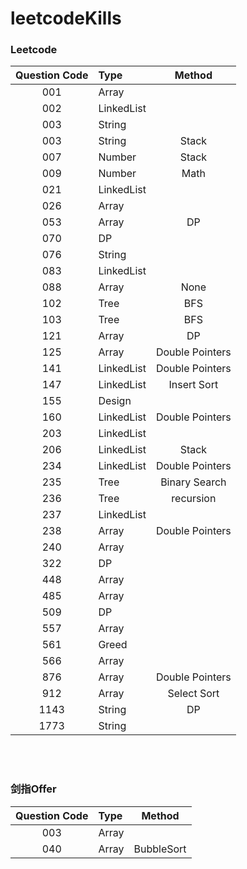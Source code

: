 # leetcodeKills
### Leetcode
|Question Code | Type  | Method |
|:---:|:---|:---:|
|001  |Array|  
|002  |LinkedList|  
|003  |String|  
|003  |String| Stack
|007  |Number| Stack
|009  |Number| Math
|021  |LinkedList|  
|026  |Array|  
|053  |Array| DP  
|070  |DP|  
|076  |String|  
|083  |LinkedList| 
|088  |Array| None  
|102  |Tree| BFS
|103  |Tree| BFS
|121  |Array| DP
|125  |Array| Double Pointers
|141  |LinkedList| Double Pointers
|147  |LinkedList| Insert Sort
|155  |Design
|160  |LinkedList| Double Pointers
|203  |LinkedList| 
|206  |LinkedList| Stack  
|234  |LinkedList| Double Pointers
|235  |Tree| Binary Search
|236  |Tree| recursion
|237  |LinkedList| 
|238  |Array| Double Pointers  
|240  |Array|  
|322  |DP| 
|448  |Array| 
|485  |Array| 
|509  |DP|  
|557  |Array|  
|561  |Greed|  
|566  |Array|  
|876  |Array| Double Pointers  
|912  |Array| Select Sort
|1143  |String| DP
|1773  |String| 




<br/>  
<br/>  

### 剑指Offer
|Question Code | Type  | Method |
|:---:|:---|:---:|
|003  |Array| 
|040  |Array| BubbleSort
